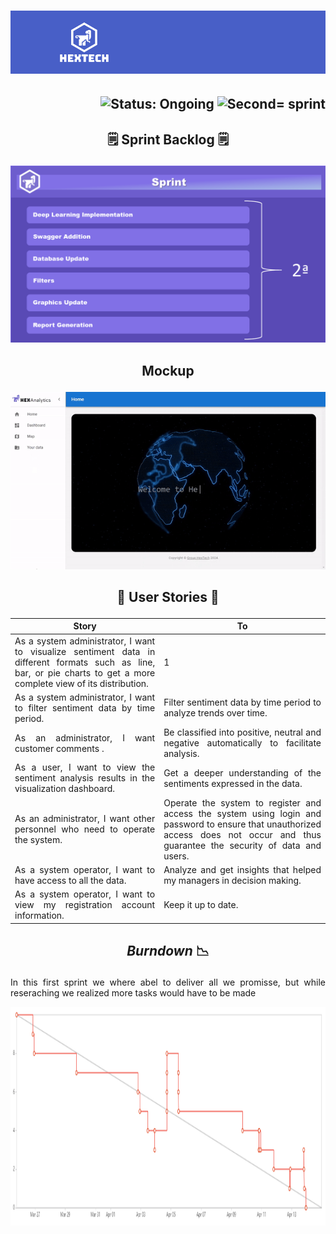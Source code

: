 <h1 align="center">
    <img src="https://github.com/GroupHextech/HEXTECH-API6sem/blob/main/docs/images/hextechBanner.png" alt="Logo Hextech">
</h1>

<h2 align="right">
        <img src="https://img.shields.io/badge/status-complete-blue?style=for-the-badge&logo=appveyor" alt="Status: Ongoing">   
        <img src="https://img.shields.io/badge/sprint-1-blue?style=for-the-badge&logo=appveyor" alt="Second= sprint">
</h2>

## <p align="center"> 🗒️ Sprint Backlog 🗒️

<p align="center">
  <img src="https://github.com/GroupHextech/HEXTECH-API6sem/blob/main/docs/images/Sprint2.PNG" width="600">
</p>

## <p align="center"> Mockup

<p align="center">
  <img src="https://github.com/GroupHextech/HEXTECH-API6sem/blob/main/docs/images/sprint1.gif" width="600">
</p>

## <p align="center"> 👦 User Stories 👧
<table align="justify">
  <thead>
    <tr>
      <th>Story</th>
      <th>To</th>
    </tr>
  </thead>
  <tbody>
    <tr>
      <td align="justify">As a system administrator, I want to visualize sentiment data in different formats such as line, bar, or pie charts to get a more complete view of its distribution.</td>
      <td>1</td>
    </tr>
    <tr>
      <td align="justify">As a system administrator, I want to filter sentiment data by time period.</td>
      <td align="justify">Filter sentiment data by time period to analyze trends over time.</td>
    </tr>
    <tr>
      <td align="justify">As an administrator, I want customer comments .</td>
      <td align="justify">Be classified into positive, neutral and negative automatically to facilitate analysis.</td>
    </tr>
    <tr>
      <td align="justify">As a user, I want to view the sentiment analysis results in the visualization dashboard.</td>
      <td align="justify">Get a deeper understanding of the sentiments expressed in the data.</td>
    </tr>
    <tr>
      <td align="justify">As an administrator, I want other personnel who need to operate the system.</td>
      <td align="justify">Operate the system to register and access the system using login and password to ensure that unauthorized access does not occur and thus guarantee the security of data and users.</td>
    </tr>
    <tr>
      <td align="justify">As a system operator, I want to have access to all the data.</td>
      <td align="justify">Analyze and get insights that helped my managers in decision making.</td>
    </tr>
    <tr>
      <td align="justify">As a system operator, I want to view my registration account information.</td>
      <td align="justify">Keep it up to date.</td>
    </tr>
  </tbody>
</table>

## <p align="center"> *Burndown* 📉
<p align="justify"> In this first sprint we where abel to deliver all we promisse, but while reseraching we realized more tasks would have to be made  </p>

<p align="center">
        <img src="https://github.com/GroupHextech/HEXTECH-API6sem/blob/main/docs/images/brundownSprint1.png" height="350">
</p>
